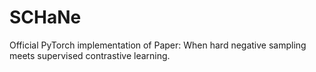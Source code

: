# SCHaNe
Official PyTorch implementation of Paper: When hard negative sampling meets supervised contrastive learning. 
